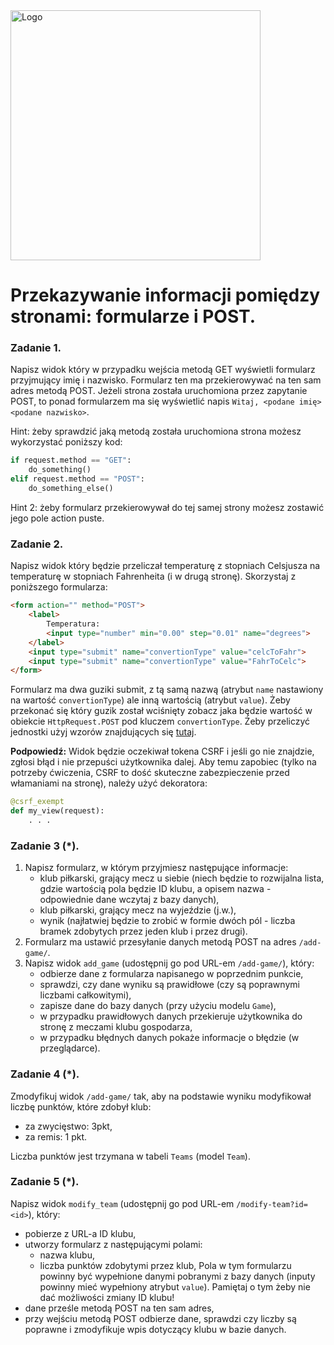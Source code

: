 <img alt="Logo" src="http://coderslab.pl/svg/logo-coderslab.svg" width="400">

# Przekazywanie informacji pomiędzy stronami: formularze i POST.

### Zadanie 1.    
Napisz widok który w przypadku wejścia metodą GET wyświetli formularz przyjmujący imię i nazwisko. Formularz ten ma przekierowywać na ten sam adres metodą POST.
Jeżeli strona została uruchomiona przez zapytanie POST, to ponad formularzem ma się wyświetlić napis `Witaj, <podane imię> <podane nazwisko>`.  

Hint: żeby sprawdzić jaką metodą została uruchomiona strona możesz wykorzystać poniższy kod:
```python
if request.method == "GET":
    do_something()
elif request.method == "POST":
    do_something_else()
```
Hint 2: żeby formularz przekierowywał do tej samej strony możesz zostawić jego pole action puste.

### Zadanie 2.
Napisz widok który będzie przeliczał temperaturę z stopniach Celsjusza na temperaturę w stopniach Fahrenheita (i w drugą stronę). Skorzystaj z poniższego formularza:  
```html
<form action="" method="POST">
    <label>
        Temperatura:
        <input type="number" min="0.00" step="0.01" name="degrees">
    </label>
    <input type="submit" name="convertionType" value="celcToFahr">
    <input type="submit" name="convertionType" value="FahrToCelc">
</form>
``` 

Formularz ma dwa guziki submit, z tą samą nazwą (atrybut `name` nastawiony na wartość `convertionType`) ale inną wartością (atrybut `value`). Żeby przekonać się który guzik został wciśnięty zobacz jaka będzie wartość w obiekcie `HttpRequest.POST` pod kluczem `convertionType`. Żeby przeliczyć jednostki użyj wzorów znajdujących się [tutaj][degrees-convertion].

**Podpowiedź:** Widok będzie oczekiwał tokena CSRF i jeśli go nie znajdzie, zgłosi błąd i nie przepuści użytkownika dalej. Aby temu zapobiec (tylko na potrzeby ćwiczenia, CSRF to dość skuteczne zabezpieczenie przed włamaniami na stronę), należy użyć dekoratora:

```python
@csrf_exempt
def my_view(request):
    . . . 
```

### Zadanie 3 (*).
1. Napisz formularz, w którym przyjmiesz następujące informacje:
    * klub piłkarski, grający mecz u siebie (niech będzie to rozwijalna lista, gdzie wartością pola będzie ID klubu, 
    a opisem nazwa - odpowiednie dane wczytaj z bazy danych),
    * klub piłkarski, grający mecz na wyjeździe (j.w.),
    * wynik (najłatwiej będzie to zrobić w formie dwóch pól - liczba bramek zdobytych przez jeden klub i przez drugi).
2. Formularz ma ustawić przesyłanie danych metodą POST na adres `/add-game/`.
3. Napisz widok `add_game` (udostępnij go pod URL-em `/add-game/`), który:
    * odbierze dane z formularza napisanego w poprzednim punkcie,
    * sprawdzi, czy dane wyniku są prawidłowe (czy są poprawnymi liczbami całkowitymi),
    * zapisze dane do bazy danych (przy użyciu modelu `Game`),
    * w przypadku prawidłowych danych przekieruje użytkownika do stronę z meczami klubu gospodarza,
    * w przypadku błędnych danych pokaże informacje o błędzie (w przeglądarce).

### Zadanie 4 (*).
Zmodyfikuj widok `/add-game/` tak, aby na podstawie wyniku modyfikował liczbę punktów, które zdobył klub:
* za zwycięstwo: 3pkt,
* za remis: 1 pkt.

Liczba punktów jest trzymana w tabeli `Teams` (model `Team`).

### Zadanie 5 (*).
Napisz widok `modify_team` (udostępnij go pod URL-em `/modify-team?id=<id>`), który:
* pobierze z URL-a ID klubu,
* utworzy formularz z następującymi polami:
    * nazwa klubu,
    * liczba punktów zdobytymi przez klub,
  Pola w tym formularzu powinny być wypełnione danymi pobranymi z bazy danych (inputy powinny mieć wypełniony atrybut `value`).
  Pamiętaj o tym żeby nie dać możliwości zmiany ID klubu!
* dane prześle metodą POST na ten sam adres,
* przy wejściu metodą POST odbierze dane, sprawdzi czy liczby są poprawne i zmodyfikuje wpis dotyczący klubu w bazie danych. 

<!-- Links -->
[degrees-convertion]:https://pl.wikipedia.org/wiki/Skala_Fahrenheita#Spos.C3.B3b_dok.C5.82adny
